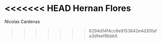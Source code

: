 <<<<<<< HEAD
Hernan Flores
=======
Nicolas Cardenas 
>>>>>>> 6294d14f4cc6e9153842e4d30fafa3dfeef9bbb5
